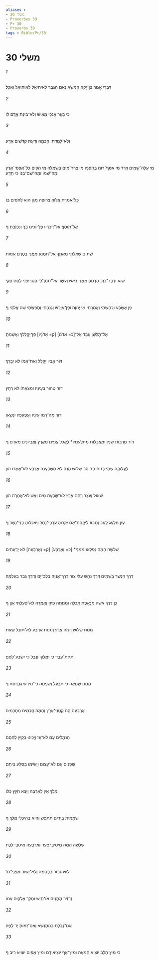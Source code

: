 ```yaml
---
aliases : 
- משלי 30
- Proverbes 30
- Pr 30
- Proverbs 30
tags : Bible/Pr/30
---
```


# משלי 30

###### 1
דִּבְרֵי אָגוּר בִּן־יָקֶה הַמַּשָּׂא נְאֻם הַגֶּבֶר לְאִיתִיאֵל לְאִיתִיאֵל וְאֻכָל׃
###### 2
כִּי בַעַר אָנֹכִי מֵאִישׁ וְלֹא־בִינַת אָדָם לִי׃
###### 3
וְלֹא־לָמַדְתִּי חָכְמָה וְדַעַת קְדֹשִׁים אֵדָע׃
###### 4
מִי עָלָה־שָׁמַיִם וַיֵּרַד מִי אָסַף־רוּחַ בְּחָפְנָיו מִי צָרַר־מַיִם בַּשִּׂמְלָה מִי הֵקִים כָּל־אַפְסֵי־אָרֶץ מַה־שְּׁמֹו וּמַה־שֶּׁם־בְּנֹו כִּי תֵדָע׃
###### 5
כָּל־אִמְרַת אֱלֹוהַּ צְרוּפָה מָגֵן הוּא לַחֹסִים בֹּו׃
###### 6
אַל־תֹּוסְףְּ עַל־דְּבָרָיו פֶּן־יֹוכִיחַ בְּךָ וְנִכְזָבְתָּ׃ ף
###### 7
שְׁתַּיִם שָׁאַלְתִּי מֵאִתָּךְ אַל־תִּמְנַע מִמֶּנִּי בְּטֶרֶם אָמוּת׃
###### 8
שָׁוְא וּדְבַר־כָּזָב הַרְחֵק מִמֶּנִּי רֵאשׁ וָעֹשֶׁר אַל־תִּתֶּן־לִי הַטְרִיפֵנִי לֶחֶם חֻקִּי׃
###### 9
פֶּן אֶשְׂבַּע וְכִחַשְׁתִּי וְאָמַרְתִּי מִי יְהוָה וּפֶן־אִוָּרֵשׁ וְגָנַבְתִּי וְתָפַשְׂתִּי שֵׁם אֱלֹהָי׃ ף
###### 10
אַל־תַּלְשֵׁן עֶבֶד אֶל־[כ= אֲדֹנֹו] [ק= אֲדֹנָיו] פֶּן־יְקַלֶּלְךָ וְאָשָׁמְתָּ׃
###### 11
דֹּור אָבִיו יְקַלֵּל וְאֶת־אִמֹּו לֹא יְבָרֵךְ׃
###### 12
דֹּור טָהֹור בְּעֵינָיו וּמִצֹּאָתֹו לֹא רֻחָץ׃
###### 13
דֹּור מָה־רָמוּ עֵינָיו וְעַפְעַפָּיו יִנָּשֵׂאוּ׃
###### 14
דֹּור חֲרָבֹות שִׁנָּיו וּמַאֲכָלֹות מְתַלְּעֹתָיו* לֶאֱכֹל עֲנִיִּים מֵאֶרֶץ וְאֶבְיֹונִים מֵאָדָם׃ ף
###### 15
לַעֲלוּקָה שְׁתֵּי בָנֹות הַב הַב שָׁלֹושׁ הֵנָּה לֹא תִשְׂבַּעְנָה אַרְבַּע לֹא־אָמְרוּ הֹון׃
###### 16
שְׁאֹול וְעֹצֶר רָחַם אֶרֶץ לֹא־שָׂבְעָה מַּיִם וְאֵשׁ לֹא־אָמְרָה הֹון׃
###### 17
עַיִן תִּלְעַג לְאָב וְתָבוּז לִיקֲּהַת־אֵם יִקְּרוּהָ עֹרְבֵי־נַחַל וְיֹאכְלוּהָ בְנֵי־נָשֶׁר׃ ף
###### 18
שְׁלֹשָׁה הֵמָּה נִפְלְאוּ מִמֶּנִּי* [כ= וְאַרְבָּע] [ק= וְאַרְבָּעָה] לֹא יְדַעְתִּים׃
###### 19
דֶּרֶךְ הַנֶּשֶׁר בַּשָּׁמַיִם דֶּרֶךְ נָחָשׁ עֲלֵי צוּר דֶּרֶךְ־אֳנִיָּה בְלֶב־יָם וְדֶרֶךְ גֶּבֶר בְּעַלְמָה׃
###### 20
כֵּן דֶּרֶךְ אִשָּׁה מְנָאָפֶת אָכְלָה וּמָחֲתָה פִיהָ וְאָמְרָה לֹא־פָעַלְתִּי אָוֶן׃ ף
###### 21
תַּחַת שָׁלֹושׁ רָגְזָה אֶרֶץ וְתַחַת אַרְבַּע לֹא־תוּכַל שְׂאֵת׃
###### 22
תַּחַת־עֶבֶד כִּי יִמְלֹוךְ וְנָבָל כִּי יִשְׂבַּע־לָחֶם׃
###### 23
תַּחַת שְׂנוּאָה כִּי תִבָּעֵל וְשִׁפְחָה כִּי־תִירַשׁ גְּבִרְתָּהּ׃ ף
###### 24
אַרְבָּעָה הֵם קְטַנֵּי־אָרֶץ וְהֵמָּה חֲכָמִים מְחֻכָּמִים׃
###### 25
הַנְּמָלִים עַם לֹא־עָז וַיָּכִינוּ בַקַּיִץ לַחְםָם׃
###### 26
שְׁפַנִּים עַם לֹא־עָצוּם וַיָּשִׂימוּ בַסֶּלַע בֵּיתָם׃
###### 27
מֶלֶךְ אֵין לָאַרְבֶּה וַיֵּצֵא חֹץֵץ כֻּלֹּו׃
###### 28
שְׂמָמִית בְּיָדַיִם תְּתַפֵּשׂ וְהִיא בְּהֵיכְלֵי מֶלֶךְ׃ ף
###### 29
שְׁלֹשָׁה הֵמָּה מֵיטִיבֵי צָעַד וְאַרְבָּעָה מֵיטִבֵי לָכֶת׃
###### 30
לַיִשׁ גִּבֹּור בַּבְּהֵמָה וְלֹא־יָשׁוּב מִפְּנֵי־כֹל׃
###### 31
זַרְזִיר מָתְנַיִם אֹו־תָיִשׁ וּמֶלֶךְ אַלְקוּם עִמֹּו׃
###### 32
אִם־נָבַלְתָּ בְהִתְנַשֵּׂא וְאִם־זַמֹּותָ יָד לְפֶה׃
###### 33
כִּי מִיץ חָלָב יֹוצִיא חֶמְאָה וּמִיץ־אַף יֹוצִיא דָם וּמִיץ אַפַּיִם יֹוצִיא רִיב׃ ף
